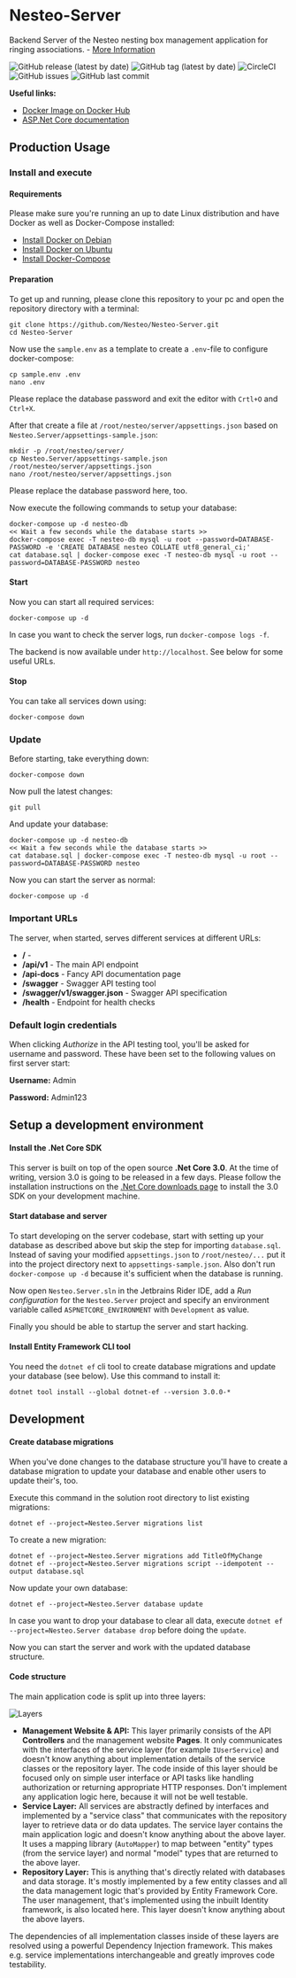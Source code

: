# Nesteo-Server 

Backend Server of the Nesteo nesting box management application for ringing associations. - [More Information](https://github.com/Nesteo/Nesteo)

![GitHub release (latest by date)](https://img.shields.io/github/v/release/Nesteo/Nesteo-Server)
![GitHub tag (latest by date)](https://img.shields.io/github/v/tag/Nesteo/Nesteo-Server)
![CircleCI](https://img.shields.io/circleci/build/github/Nesteo/Nesteo-Server?token=3fd9be59a255b0341be392e3abcf483e0eab3b07)
![GitHub issues](https://img.shields.io/github/issues-raw/Nesteo/Nesteo-Server)
![GitHub last commit](https://img.shields.io/github/last-commit/Nesteo/Nesteo-Server)

**Useful links:**
- [Docker Image on Docker Hub](https://hub.docker.com/r/nesteo/server/tags)
- [ASP.Net Core documentation](https://docs.microsoft.com/aspnet/)

## Production Usage

### Install and execute

#### Requirements

Please make sure you're running an up to date Linux distribution and have Docker as well as Docker-Compose installed:
- [Install Docker on Debian](https://docs.docker.com/install/linux/docker-ce/debian/)
- [Install Docker on Ubuntu](https://docs.docker.com/install/linux/docker-ce/ubuntu/)
- [Install Docker-Compose](https://docs.docker.com/compose/install/)

#### Preparation

To get up and running, please clone this repository to your pc and open the repository directory with a terminal:
```
git clone https://github.com/Nesteo/Nesteo-Server.git
cd Nesteo-Server
```

Now use the `sample.env` as a template to create a `.env`-file to configure docker-compose:
```
cp sample.env .env
nano .env
```
Please replace the database password and exit the editor with `Crtl+O` and `Ctrl+X`.

After that create a file at `/root/nesteo/server/appsettings.json` based on `Nesteo.Server/appsettings-sample.json`:
```
mkdir -p /root/nesteo/server/
cp Nesteo.Server/appsettings-sample.json /root/nesteo/server/appsettings.json
nano /root/nesteo/server/appsettings.json
```
Please replace the database password here, too.

Now execute the following commands to setup your database:
```
docker-compose up -d nesteo-db
<< Wait a few seconds while the database starts >>
docker-compose exec -T nesteo-db mysql -u root --password=DATABASE-PASSWORD -e 'CREATE DATABASE nesteo COLLATE utf8_general_ci;'
cat database.sql | docker-compose exec -T nesteo-db mysql -u root --password=DATABASE-PASSWORD nesteo
```

#### Start

Now you can start all required services:
```
docker-compose up -d
```

In case you want to check the server logs, run `docker-compose logs -f`.

The backend is now available under `http://localhost`. See below for some useful URLs.

#### Stop

You can take all services down using:
```
docker-compose down
```

### Update

Before starting, take everything down:
```
docker-compose down
```

Now pull the latest changes:
```
git pull
```

And update your database:
```
docker-compose up -d nesteo-db
<< Wait a few seconds while the database starts >>
cat database.sql | docker-compose exec -T nesteo-db mysql -u root --password=DATABASE-PASSWORD nesteo
```

Now you can start the server as normal:
```
docker-compose up -d
```

### Important URLs

The server, when started, serves different services at different URLs:
- **/** - 
- **/api/v1** - The main API endpoint
- **/api-docs** - Fancy API documentation page
- **/swagger** - Swagger API testing tool
- **/swagger/v1/swagger.json** - Swagger API specification
- **/health** - Endpoint for health checks

### Default login credentials

When clicking *Authorize* in the API testing tool, you'll be asked for username and password.
These have been set to the following values on first server start:

**Username:** Admin

**Password:** Admin123

## Setup a development environment

#### Install the .Net Core SDK

This server is built on top of the open source **.Net Core 3.0**. At the time of writing, version 3.0 is going to be released in a few days.
Please follow the installation instructions on the [.Net Core downloads page](https://dotnet.microsoft.com/download) to install the 3.0 SDK on your development machine.

#### Start database and server

To start developing on the server codebase, start with setting up your database as described above but skip the step for importing `database.sql`.
Instead of saving your modified `appsettings.json` to `/root/nesteo/...` put it into the project directory next to `appsettings-sample.json`.
Also don't run `docker-compose up -d` because it's sufficient when the database is running.

Now open `Nesteo.Server.sln` in the Jetbrains Rider IDE, add a *Run configuration* for the `Nesteo.Server` project and specify an environment variable called `ASPNETCORE_ENVIRONMENT` with `Development` as value.

Finally you should be able to startup the server and start hacking.

#### Install Entity Framework CLI tool

You need the `dotnet ef` cli tool to create database migrations and update your database (see below). Use this command to install it:
```
dotnet tool install --global dotnet-ef --version 3.0.0-*
```

## Development

#### Create database migrations

When you've done changes to the database structure you'll have to create a database migration to update your database and enable other users to update their's, too.

Execute this command in the solution root directory to list existing migrations:
```
dotnet ef --project=Nesteo.Server migrations list
```

To create a new migration:
```
dotnet ef --project=Nesteo.Server migrations add TitleOfMyChange
dotnet ef --project=Nesteo.Server migrations script --idempotent --output database.sql
```

Now update your own database:
```
dotnet ef --project=Nesteo.Server database update
```

In case you want to drop your database to clear all data, execute `dotnet ef --project=Nesteo.Server database drop` before doing the `update`.

Now you can start the server and work with the updated database structure.

#### Code structure

The main application code is split up into three layers:

![Layers](doc/layers.png)

- **Management Website & API:** This layer primarily consists of the API **Controllers** and the management website **Pages**. It only communicates with the interfaces of the service layer (for example `IUserService`) and doesn't know anything about implementation details of the service classes or the repository layer. The code inside of this layer should be focused only on simple user interface or API tasks like handling authorization or returning appropriate HTTP responses. Don't implement any application logic here, because it will not be well testable.
- **Service Layer:** All services are abstractly defined by interfaces and implemented by a "service class" that communicates with the repository layer to retrieve data or do data updates. The service layer contains the main application logic and doesn't know anything about the above layer. It uses a mapping library (`AutoMapper`) to map between "entity" types (from the service layer) and normal "model" types that are returned to the above layer.
- **Repository Layer:** This is anything that's directly related with databases and data storage. It's mostly implemented by a few entity classes and all the data management logic that's provided by Entity Framework Core. The user management, that's implemented using the inbuilt Identity framework, is also located here. This layer doesn't know anything about the above layers.

The dependencies of all implementation classes inside of these layers are resolved using a powerful Dependency Injection framework. This makes e.g. service implementations interchangeable and greatly improves code testability.
